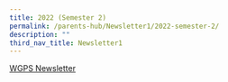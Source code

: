 ```yaml
---
title: 2022 (Semester 2)
permalink: /parents-hub/Newsletter1/2022-semester-2/
description: ""
third_nav_title: Newsletter1
---
```





[WGPS Newsletter](http://www.westgroveprimary.com/mobile/index.html)